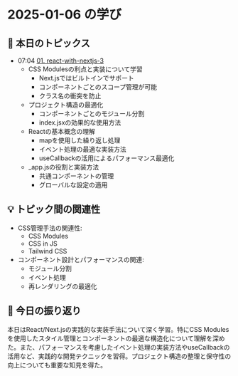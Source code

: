 # 2025-01-06 の学び

## 📝 本日のトピックス

- 07:04 [01. react-with-nextjs-3](./01-react-with-nextjs-3/)
  - CSS Modulesの利点と実装について学習
    - Next.jsではビルトインでサポート
    - コンポーネントごとのスコープ管理が可能
    - クラス名の衝突を防止
  - プロジェクト構造の最適化
    - コンポーネントごとのモジュール分割
    - index.jsxの効果的な使用方法
  - Reactの基本概念の理解
    - mapを使用した繰り返し処理
    - イベント処理の最適な実装方法
    - useCallbackの活用によるパフォーマンス最適化
  - \_app.jsの役割と実装方法
    - 共通コンポーネントの管理
    - グローバルな設定の適用

## 💡 トピック間の関連性

- CSS管理手法の関連性:
  - CSS Modules
  - CSS in JS
  - Tailwind CSS
- コンポーネント設計とパフォーマンスの関連:
  - モジュール分割
  - イベント処理
  - 再レンダリングの最適化

## 📌 今日の振り返り

本日はReact/Next.jsの実践的な実装手法について深く学習。特にCSS Modulesを使用したスタイル管理とコンポーネントの最適な構造化について理解を深めた。また、パフォーマンスを考慮したイベント処理の実装方法やuseCallbackの活用など、実践的な開発テクニックを習得。プロジェクト構造の整理と保守性の向上についても重要な知見を得た。
